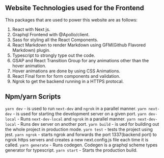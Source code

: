 ## Website Technologies used for the Frontend

This packages that are used to power this website are as follows:

1. React with Next js.
2. Graphql Frontend with @Apollo/client.
3. Sass for styling all the React Components.
4. React Markdown to render Markdown using GFM(Github Flavored Markdown) plugin.
5. Typescript to strongly type out the code.
6. GSAP and React Transition Group for any animations other than the hover animation.
7. Hover animations are done by using CSS Animations.
8. React Final form for form components and validation.
9. Ngrok to get the backend running in a HTTPS protocal.

## Npm/yarn Scripts

`yarn dev` - is used to run `next-dev` and `ngrok` in a parallel manner.
`yarn next-dev` - is used for starting the development server on a given port.
`yarn dev-local` - Runs `next-dev-local` and `ngrok` in a parallel manner.
`yarn next-dev-local` - Runs dev server on another port.
`yarn build` - is ued for building out the whole project in production mode.
`yarn test` - tests the project using jest.
`yarn ngrok` - starts ngrok and forwards the port 1337(backend port) to ngrok https servers and creates a new next.config.js file each time it is called.
`yarn generate` - Runs codegen. Codegen is a graphql scheme types generator for typescript.
`yarn start` - Starts the production build.
